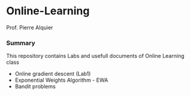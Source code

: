 # Online-Learning

Prof. Pierre Alquier

### Summary

This repository contains Labs and usefull documents of Online Learning class

- Online gradient descent (Lab1)
- Exponential Weights Algorithm - EWA
- Bandit problems
